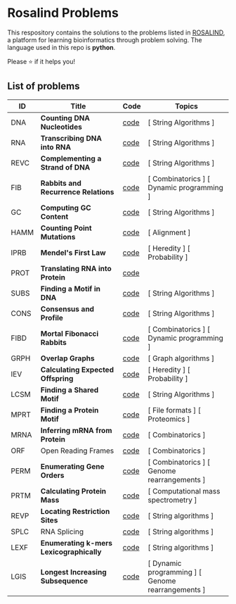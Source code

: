 # Rosalind Problems
This respository contains the solutions to the problems listed in [ROSALIND](https://rosalind.info/), a platform for learning bioinformatics through problem solving. The language used in this repo is **python**.

Please ⭐ if it helps you!


## List of problems


| ID    | Title                      | Code     | Topics      |
| ----- | -------------------------- | -------- | ----------- |
| DNA   | **Counting DNA Nucleotides** | [code](https://github.com/lamonasapiens/rosalind-problems/blob/main/Problems/DNA_Counting_DNA_nucleotides.py)  | [ String Algorithms ]  |
| RNA   | **Transcribing DNA into RNA** | [code](https://github.com/lamonasapiens/rosalind-problems/blob/main/Problems/RNA_Transcribing_DNA_into_RNA.py)  | [ String Algorithms ]  |
| REVC  | **Complementing a Strand of DNA** | [code](https://github.com/lamonasapiens/rosalind-problems/blob/main/Problems/REVC_Complementing_a_strand_of_DNA.py)  | [ String Algorithms ]  |
| FIB  | **Rabbits and Recurrence Relations** | [code](https://github.com/lamonasapiens/rosalind-problems/blob/main/Problems/FIB_Rabbits_and_Recurrence_Relations.py)  | [ Combinatorics ]  [ Dynamic programming ] |
| GC  | **Computing GC Content**  | [code](https://github.com/lamonasapiens/rosalind-problems/blob/main/Problems/GC_Computing_GC_Content.py)  | [ String Algorithms ]  |
| HAMM  | **Counting Point Mutations** | [code](https://github.com/lamonasapiens/rosalind-problems/blob/main/Problems/HAMM_Counting_Point_Mutations.py)  | [ Alignment ]  |
| IPRB  | **Mendel's First Law** | [code](https://github.com/lamonasapiens/rosalind-problems/blob/main/Problems/IPRB_Mendel's_First_Law.py)  | [ Heredity ]  [ Probability ] |
| PROT  | **Translating RNA into Protein** | [code](https://github.com/lamonasapiens/rosalind-problems/blob/main/Problems/PROT_Translating_RNA_into_Protein.py)  |
| SUBS  | **Finding a Motif in DNA** | [code](https://github.com/lamonasapiens/rosalind-problems/blob/main/Problems/SUBS_Finding_a_Motif_in_DNA.py)  | [ String Algorithms ]  |
| CONS  | **Consensus and Profile** | [code](https://github.com/lamonasapiens/rosalind-problems/blob/main/Problems/CONS_Consensus_and_Profile.py)  | [ String Algorithms ]  |
| FIBD  | **Mortal Fibonacci Rabbits** | [code](https://github.com/lamonasapiens/rosalind-problems/blob/main/Problems/FIBD_Mortal_Fibonacci_Rabbits.py)  | [ Combinatorics ]  [ Dynamic programming ] |
| GRPH  | **Overlap Graphs**  | [code](https://github.com/lamonasapiens/rosalind-problems/blob/main/Problems/GRPH_Overlap_Graphs.py)  | [ Graph algorithms ] |
| IEV  | **Calculating Expected Offspring** | [code](https://github.com/lamonasapiens/rosalind-problems/blob/main/Problems/DNA_Counting_DNA_nucleotides.py)  |  [ Heredity ]  [ Probability ] |
| LCSM  | **Finding a Shared Motif** | [code](https://github.com/lamonasapiens/rosalind-problems/blob/main/Problems/IEV_Calculating_Expected_Offspring.py)  |  [ String Algorithms ]  |
| MPRT  | **Finding a Protein Motif** | [code](https://github.com/lamonasapiens/rosalind-problems/blob/main/Problems/DNA_Counting_DNA_nucleotides.py)  |  [ File formats ]  [ Proteomics ] |
| MRNA  | **Inferring mRNA from Protein** | [code](https://github.com/lamonasapiens/rosalind-problems/blob/main/Problems/MRNA_Inferring_mRNA_from_Protein.py)  | [ Combinatorics ]  |
| ORF  | Open Reading Frames  | [code](https://github.com/lamonasapiens/rosalind-problems/blob/main/Problems/ORF_Open_Reading_Frames.py)  | [ Combinatorics ]  |
| PERM  | **Enumerating Gene Orders** | [code](https://github.com/lamonasapiens/rosalind-problems/blob/main/Bioinformatics%20Stronghold/PERM_Enumerating_Gene_Orders.py)  |  [ Combinatorics ]  [ Genome rearrangements ] |
| PRTM  | **Calculating Protein Mass** | [code](https://github.com/lamonasapiens/rosalind-problems/blob/main/Problems/PRTM_Calculating_Protein_Mass.py)  | [ Computational mass spectrometry ] |
| REVP  | **Locating Restriction Sites** | [code](https://github.com/lamonasapiens/rosalind-problems/blob/main/Problems/REVP_Locating_Restriction_Sites.py)  |  [ String algorithms ] |
| SPLC  | RNA Splicing  | [code](https://github.com/lamonasapiens/rosalind-problems/blob/main/Problems/SPLC_RNA_Splicing.py)  |  [ String algorithms ] |
| LEXF  | **Enumerating k-mers Lexicographically** | [code](https://github.com/lamonasapiens/rosalind-problems/blob/main/Problems/LEXF_Enumerating_k-mers_Lexicographically.py)  |  [ String algorithms ] |
| LGIS  | **Longest Increasing Subsequence** | [code](https://github.com/lamonasapiens/rosalind-problems/blob/main/Problems/LGIS_Longest_Increasing_Subsequence.py)  |  [ Dynamic programming ]  [ Genome rearrangements ] |

	

